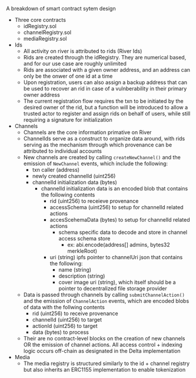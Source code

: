 A breakdown of smart contract sytem design

- Three core contracts
    - idRegistry.sol
    - channelRegistry.sol
    - mediaRegistry.sol
- Ids
    - All activity on river is attributed to rids (River Ids)
    - Rids are created through the idRegistry. They are numerical based, and for our use case are roughly unlimited
    - Rids are associated with a given owner address, and an address can only be the onwer of one id at a time
    - Upon registration, users can also assign a backup address that can be used to recover an rid in case of
        a vulnberability in their primary owner address
    - The current registration flow requires the txn to be initiated by the desired owner of the rid,
        but a function will be introduced to allow a trusted actor to register and assign rids on behalf of users,
        while still requiring a signature for initialization
- Channels
    - Channels are the core information primative on River
    - ChannelIds serve as a construct to organize data around, with rids serving as the mechanism
        through which provenance can be attributed to individual accounts
    - New channels are created by calling `createNewChannel()` and the emission of `NewChannel` events, which include the following:
        - txn caller (address)
        - newly created channelId (uint256)
        - channelId initialization data (bytes)
            - channelId initialization data is an encoded blob that contains the following contents
                - rid (uint256) to receieve provenance
                - accessSchema (uint256) to setup for channelId related actions
                - accesScehemaData (bytes) to setup for channelId related actions
                    - schema specific data to decode and store in channel access schema store
                        - ex: abi.encode(address[] admins, bytes32 merkleRoot)
                - uri (string) ipfs pointer to channelUri json that contains the following:
                    - name (string)
                    - description (string)
                    - cover image uri (string), which itself should be a pointer to decentralized file storage provider
    - Data is passed through channels by calling `submitChannelAction()` and the emission of `ChannelAction` events, which are encoded blobs of data with the follwing contents
        - rid (uint256) to receive provenance
        - channelId (uint256) to target
        - actionId (uint256) to target
        - data (bytes) to process
    - Their are no contract-level blocks on the creation of new channels OR the emission of channel actions. 
        All access control + indexing logic occurs off-chain as designated in the Delta implementation
- Media
    - The media registry is structured similarly to the id + channel registry but also inherits
        an ERC1155 implementation to enable tokenization